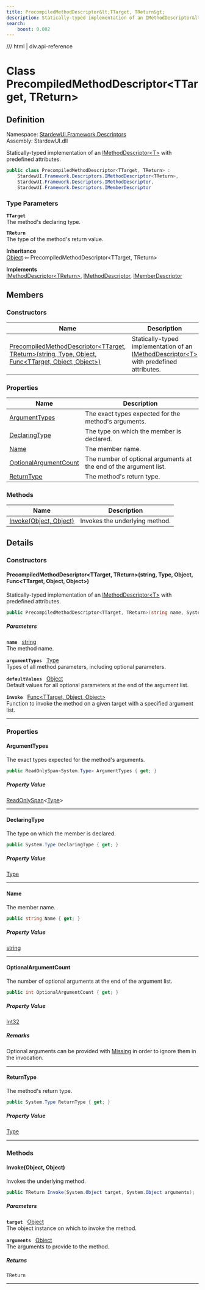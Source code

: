 ```yaml
---
title: PrecompiledMethodDescriptor&lt;TTarget, TReturn&gt;
description: Statically-typed implementation of an IMethodDescriptor&lt;T&gt; with predefined attributes.
search:
    boost: 0.002
---
```


<link rel="stylesheet" href="/StardewUI/stylesheets/reference.css" />

/// html | div.api-reference

# Class PrecompiledMethodDescriptor&lt;TTarget, TReturn&gt;

## Definition

<div class="api-definition" markdown>

Namespace: [StardewUI.Framework.Descriptors](index.md)  
Assembly: StardewUI.dll  

</div>

Statically-typed implementation of an [IMethodDescriptor&lt;T&gt;](imethoddescriptor-1.md) with predefined attributes.

```cs
public class PrecompiledMethodDescriptor<TTarget, TReturn> : 
    StardewUI.Framework.Descriptors.IMethodDescriptor<TReturn>, 
    StardewUI.Framework.Descriptors.IMethodDescriptor, 
    StardewUI.Framework.Descriptors.IMemberDescriptor
```

### Type Parameters

**`TTarget`**  
The method's declaring type.

**`TReturn`**  
The type of the method's return value.


**Inheritance**  
[Object](https://learn.microsoft.com/en-us/dotnet/api/system.object) ⇦ PrecompiledMethodDescriptor&lt;TTarget, TReturn&gt;

**Implements**  
[IMethodDescriptor&lt;TReturn&gt;](imethoddescriptor-1.md), [IMethodDescriptor](imethoddescriptor.md), [IMemberDescriptor](imemberdescriptor.md)

## Members

### Constructors

 | Name | Description |
| --- | --- |
| [PrecompiledMethodDescriptor&lt;TTarget, TReturn&gt;(string, Type, Object, Func&lt;TTarget, Object, Object&gt;)](#precompiledmethoddescriptorttarget-treturnstring-type-object-functtarget-object-object) | Statically-typed implementation of an [IMethodDescriptor&lt;T&gt;](imethoddescriptor-1.md) with predefined attributes. | 

### Properties

 | Name | Description |
| --- | --- |
| [ArgumentTypes](#argumenttypes) | The exact types expected for the method's arguments. | 
| [DeclaringType](#declaringtype) | The type on which the member is declared. | 
| [Name](#name) | The member name. | 
| [OptionalArgumentCount](#optionalargumentcount) | The number of optional arguments at the end of the argument list. | 
| [ReturnType](#returntype) | The method's return type. | 

### Methods

 | Name | Description |
| --- | --- |
| [Invoke(Object, Object)](#invokeobject-object) | Invokes the underlying method. | 

## Details

### Constructors

#### PrecompiledMethodDescriptor&lt;TTarget, TReturn&gt;(string, Type, Object, Func&lt;TTarget, Object, Object&gt;)

Statically-typed implementation of an [IMethodDescriptor&lt;T&gt;](imethoddescriptor-1.md) with predefined attributes.

```cs
public PrecompiledMethodDescriptor<TTarget, TReturn>(string name, System.Type argumentTypes, System.Object defaultValues, Func<TTarget, System.Object, System.Object> invoke);
```

##### Parameters

**`name`** &nbsp; [string](https://learn.microsoft.com/en-us/dotnet/api/system.string)  
The method name.

**`argumentTypes`** &nbsp; [Type](https://learn.microsoft.com/en-us/dotnet/api/system.type)  
Types of all method parameters, including optional parameters.

**`defaultValues`** &nbsp; [Object](https://learn.microsoft.com/en-us/dotnet/api/system.object)  
Default values for all optional parameters at the end of the argument list.

**`invoke`** &nbsp; [Func&lt;TTarget, Object, Object&gt;](https://learn.microsoft.com/en-us/dotnet/api/system.func-3)  
Function to invoke the method on a given target with a specified argument list.

-----

### Properties

#### ArgumentTypes

The exact types expected for the method's arguments.

```cs
public ReadOnlySpan<System.Type> ArgumentTypes { get; }
```

##### Property Value

[ReadOnlySpan](https://learn.microsoft.com/en-us/dotnet/api/system.readonlyspan-1)<[Type](https://learn.microsoft.com/en-us/dotnet/api/system.type)>

-----

#### DeclaringType

The type on which the member is declared.

```cs
public System.Type DeclaringType { get; }
```

##### Property Value

[Type](https://learn.microsoft.com/en-us/dotnet/api/system.type)

-----

#### Name

The member name.

```cs
public string Name { get; }
```

##### Property Value

[string](https://learn.microsoft.com/en-us/dotnet/api/system.string)

-----

#### OptionalArgumentCount

The number of optional arguments at the end of the argument list.

```cs
public int OptionalArgumentCount { get; }
```

##### Property Value

[Int32](https://learn.microsoft.com/en-us/dotnet/api/system.int32)

##### Remarks

Optional arguments can be provided with [Missing](https://learn.microsoft.com/en-us/dotnet/api/system.type.missing) in order to ignore them in the invocation.

-----

#### ReturnType

The method's return type.

```cs
public System.Type ReturnType { get; }
```

##### Property Value

[Type](https://learn.microsoft.com/en-us/dotnet/api/system.type)

-----

### Methods

#### Invoke(Object, Object)

Invokes the underlying method.

```cs
public TReturn Invoke(System.Object target, System.Object arguments);
```

##### Parameters

**`target`** &nbsp; [Object](https://learn.microsoft.com/en-us/dotnet/api/system.object)  
The object instance on which to invoke the method.

**`arguments`** &nbsp; [Object](https://learn.microsoft.com/en-us/dotnet/api/system.object)  
The arguments to provide to the method.

##### Returns

`TReturn`

-----

